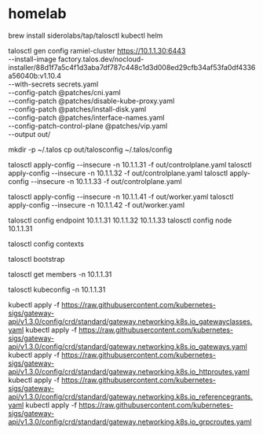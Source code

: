 # homelab

brew install siderolabs/tap/talosctl kubectl helm

talosctl gen config ramiel-cluster https://10.1.1.30:6443 \
  --install-image factory.talos.dev/nocloud-installer/88d1f7a5c4f1d3aba7df787c448c1d3d008ed29cfb34af53fa0df4336a56040b:v1.10.4 \
  --with-secrets secrets.yaml \
  --config-patch @patches/cni.yaml \
  --config-patch @patches/disable-kube-proxy.yaml \
  --config-patch @patches/install-disk.yaml \
  --config-patch @patches/interface-names.yaml \
  --config-patch-control-plane @patches/vip.yaml \
  --output out/

mkdir -p ~/.talos
cp out/talosconfig ~/.talos/config

talosctl apply-config --insecure -n 10.1.1.31 -f out/controlplane.yaml
talosctl apply-config --insecure -n 10.1.1.32 -f out/controlplane.yaml
talosctl apply-config --insecure -n 10.1.1.33 -f out/controlplane.yaml

talosctl apply-config --insecure -n 10.1.1.41 -f out/worker.yaml
talosctl apply-config --insecure -n 10.1.1.42 -f out/worker.yaml

talosctl config endpoint 10.1.1.31 10.1.1.32 10.1.1.33
talosctl config node 10.1.1.31

talosctl config contexts

talosctl bootstrap

talosctl get members -n 10.1.1.31

talosctl kubeconfig -n 10.1.1.31

kubectl apply -f https://raw.githubusercontent.com/kubernetes-sigs/gateway-api/v1.3.0/config/crd/standard/gateway.networking.k8s.io_gatewayclasses.yaml
kubectl apply -f https://raw.githubusercontent.com/kubernetes-sigs/gateway-api/v1.3.0/config/crd/standard/gateway.networking.k8s.io_gateways.yaml
kubectl apply -f https://raw.githubusercontent.com/kubernetes-sigs/gateway-api/v1.3.0/config/crd/standard/gateway.networking.k8s.io_httproutes.yaml
kubectl apply -f https://raw.githubusercontent.com/kubernetes-sigs/gateway-api/v1.3.0/config/crd/standard/gateway.networking.k8s.io_referencegrants.yaml
kubectl apply -f https://raw.githubusercontent.com/kubernetes-sigs/gateway-api/v1.3.0/config/crd/standard/gateway.networking.k8s.io_grpcroutes.yaml
